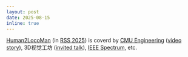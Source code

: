 ```yaml
---
layout: post
date: 2025-08-15
inline: true
---
```


[Human2LocoMan](https://human2bots.github.io/) (in [RSS 2025](https://roboticsconference.org/)) is coverd by [CMU Engineering](https://engineering.cmu.edu/news-events/news/2025/08/18-human2locoman.html) ([video story](https://youtu.be/gPx3-QnrHl4?si=M4S0REu9bp6pdI35)), 3D视觉工坊 ([invited talk](https://www.bilibili.com/video/BV13WbVzjE1v/)), [IEEE Spectrum](https://spectrum.ieee.org/video-friday-reachy-mini), etc.